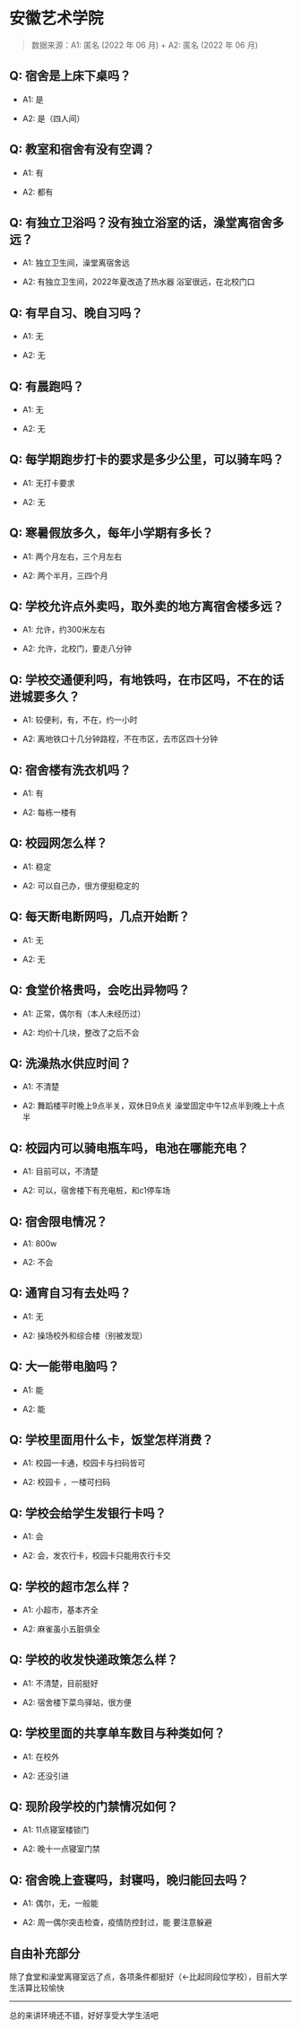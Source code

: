 # 安徽艺术学院

> 数据来源：A1: 匿名 (2022 年 06 月) + A2: 匿名 (2022 年 06 月)

## Q: 宿舍是上床下桌吗？

- A1: 是

- A2: 是（四人间）

## Q: 教室和宿舍有没有空调？

- A1: 有

- A2: 都有

## Q: 有独立卫浴吗？没有独立浴室的话，澡堂离宿舍多远？

- A1: 独立卫生间，澡堂离宿舍远

- A2: 有独立卫生间，2022年夏改造了热水器
浴室很远，在北校门口

## Q: 有早自习、晚自习吗？

- A1: 无

- A2: 无

## Q: 有晨跑吗？

- A1: 无

- A2: 无

## Q: 每学期跑步打卡的要求是多少公里，可以骑车吗？

- A1: 无打卡要求

- A2: 无

## Q: 寒暑假放多久，每年小学期有多长？

- A1: 两个月左右，三个月左右

- A2: 两个半月，三四个月

## Q: 学校允许点外卖吗，取外卖的地方离宿舍楼多远？

- A1: 允许，约300米左右

- A2: 允许，北校门，要走八分钟

## Q: 学校交通便利吗，有地铁吗，在市区吗，不在的话进城要多久？

- A1: 较便利，有，不在，约一小时

- A2: 离地铁口十几分钟路程，不在市区，去市区四十分钟

## Q: 宿舍楼有洗衣机吗？

- A1: 有

- A2: 每栋一楼有

## Q: 校园网怎么样？

- A1: 稳定

- A2: 可以自己办，很方便挺稳定的

## Q: 每天断电断网吗，几点开始断？

- A1: 无

- A2: 无

## Q: 食堂价格贵吗，会吃出异物吗？

- A1: 正常，偶尔有（本人未经历过）

- A2: 均价十几块，整改了之后不会

## Q: 洗澡热水供应时间？

- A1: 不清楚

- A2: 舞蹈楼平时晚上9点半关，双休日9点关
澡堂固定中午12点半到晚上十点半

## Q: 校园内可以骑电瓶车吗，电池在哪能充电？

- A1: 目前可以，不清楚

- A2: 可以，宿舍楼下有充电桩，和c1停车场

## Q: 宿舍限电情况？

- A1: 800w

- A2: 不会

## Q: 通宵自习有去处吗？

- A1: 无

- A2: 操场校外和综合楼（别被发现）

## Q: 大一能带电脑吗？

- A1: 能

- A2: 能

## Q: 学校里面用什么卡，饭堂怎样消费？

- A1: 校园一卡通，校园卡与扫码皆可

- A2: 校园卡 ，一楼可扫码

## Q: 学校会给学生发银行卡吗？

- A1: 会

- A2: 会，发农行卡，校园卡只能用农行卡交

## Q: 学校的超市怎么样？

- A1: 小超市，基本齐全

- A2: 麻雀虽小五脏俱全

## Q: 学校的收发快递政策怎么样？

- A1: 不清楚，目前挺好

- A2: 宿舍楼下菜鸟驿站，很方便

## Q: 学校里面的共享单车数目与种类如何？

- A1: 在校外

- A2: 还没引进

## Q: 现阶段学校的门禁情况如何？

- A1: 11点寝室楼锁门

- A2: 晚十一点寝室门禁

## Q: 宿舍晚上查寝吗，封寝吗，晚归能回去吗？

- A1: 偶尔，无，一般能

- A2: 周一偶尔突击检查，疫情防控封过，能  要注意躲避

## 自由补充部分

除了食堂和澡堂离寝室远了点，各项条件都挺好（←比起同段位学校），目前大学生活算比较愉快

***

总的来讲环境还不错，好好享受大学生活吧